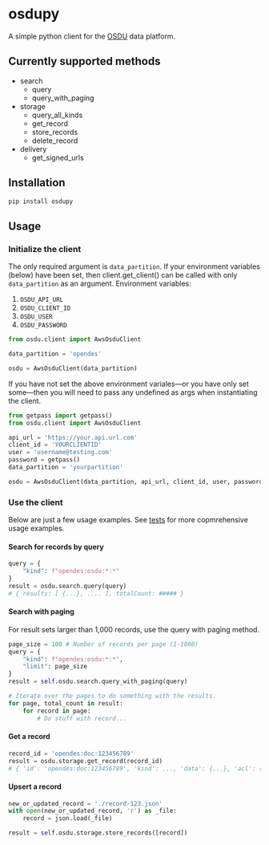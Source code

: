 # osdupy

A simple python client for the [OSDU](https://community.opengroup.org/osdu) data platform.

## Currently supported methods

- search
  - query
  - query_with_paging
- storage
  - query_all_kinds
  - get_record
  - store_records
  - delete_record
- delivery
  - get_signed_urls

## Installation

```bash
pip install osdupy
```

## Usage

### Initialize the client

The only required argument is `data_partition`. If your environment variables (below) have been set, then client.get_client() can be called with only `data_partition` as an argument.
Environment variables: 
1. `OSDU_API_URL`
1. `OSDU_CLIENT_ID`
1. `OSDU_USER`
1. `OSDU_PASSWORD`

```python
from osdu.client import AwsOsduClient

data_partition = 'opendes'

osdu = AwsOsduClient(data_partition)
```

If you have not set the above environment variales—or you have only set some—then you will need to pass any undefined as args when instantiating the client.

```python
from getpass import getpass()
from osdu.client import AwsOsduClient

api_url = 'https://your.api.url.com'
client_id = 'YOURCLIENTID'
user = 'username@testing.com'
password = getpass()
data_partition = 'yourpartition'

osdu = AwsOsduClient(data_partition, api_url, client_id, user, password)
```

### Use the client

Below are just a few usage examples. See [tests](https://github.com/pariveda/osdupy/blob/master/tests/tests.py) for more copmrehensive usage examples.

#### Search for records by query

```python
query = {
    "kind": f"opendes:osdu:*:*"
}
result = osdu.search.query(query)
# { results: [ {...}, .... ], totalCount: ##### }
```

#### Search with paging

For result sets larger than 1,000 records, use the query with paging method.

```python
page_size = 100 # Number of records per page (1-1000)
query = {
    "kind": f"opendes:osdu:*:*",
    "limit": page_size
}
result = self.osdu.search.query_with_paging(query)

# Iterate over the pages to do something with the results.
for page, total_count in result:
    for record in page:
        # Do stuff with record...
```

#### Get a record

```python
record_id = 'opendes:doc:123456789'
result = osdu.storage.get_record(record_id)
# { 'id': 'opendes:doc:123456789', 'kind': ..., 'data': {...}, 'acl': {...}, .... }
```

#### Upsert a record

```python
new_or_updated_record = './record-123.json'
with open(new_or_updated_record, 'r') as _file:
    record = json.load(_file)

result = self.osdu.storage.store_records([record])

```

